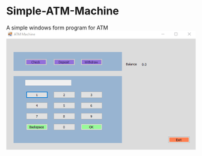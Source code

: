 <h1>Simple-ATM-Machine</h1>
A simple windows form program for ATM 


<img src="https://github.com/mobeenk/Simple-ATM-Machine/blob/master/atm.gif?raw=true" />
